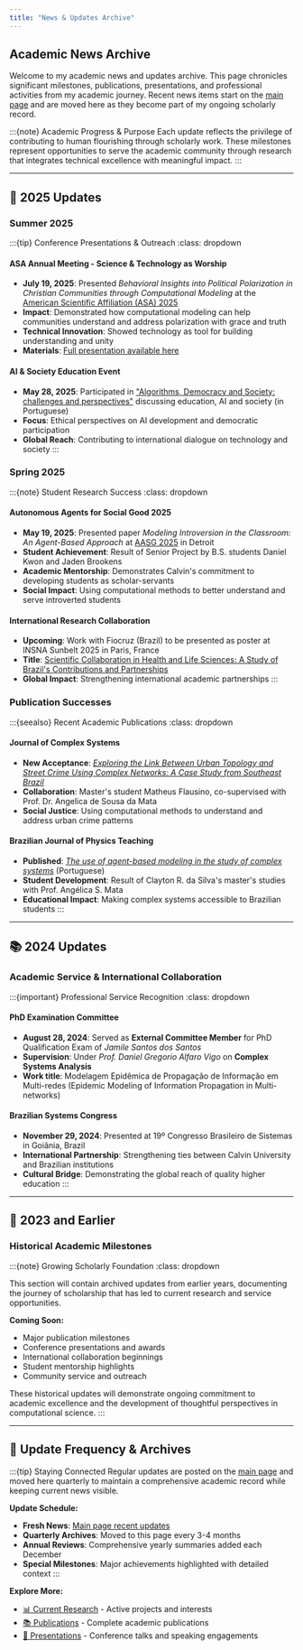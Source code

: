 ```yaml
---
title: "News & Updates Archive"
---
```


## Academic News Archive

Welcome to my academic news and updates archive. This page chronicles significant milestones, publications, presentations, and professional activities from my academic journey. Recent news items start on the [main page](index.md) and are moved here as they become part of my ongoing scholarly record.

:::{note} Academic Progress & Purpose
Each update reflects the privilege of contributing to human flourishing through scholarly work. These milestones represent opportunities to serve the academic community through research that integrates technical excellence with meaningful impact.
:::

---

## 🎉 2025 Updates

### Summer 2025

:::{tip} Conference Presentations & Outreach
:class: dropdown

#### ASA Annual Meeting - Science & Technology as Worship

- **July 19, 2025**: Presented *Behavioral Insights into Political Polarization in Christian Communities through Computational Modeling* at the [American Scientific Affiliation (ASA) 2025](https://network.asa3.org/mpage/ASA2025)
- **Impact**: Demonstrated how computational modeling can help communities understand and address polarization with grace and truth
- **Technical Innovation**: Showed technology as tool for building understanding and unity
- **Materials**: [Full presentation available here](https://ericaraujo.com/presentations/2025/ASA/presentation.html)

#### AI & Society Education Event

- **May 28, 2025**: Participated in ["Algorithms, Democracy and Society: challenges and perspectives"](https://algoritmosesociedade.inf.ufg.br/#inicio) discussing education, AI and society (in Portuguese)
- **Focus**: Ethical perspectives on AI development and democratic participation
- **Global Reach**: Contributing to international dialogue on technology and society
:::

### Spring 2025

:::{note} Student Research Success
:class: dropdown

#### Autonomous Agents for Social Good 2025

- **May 19, 2025**: Presented paper *Modeling Introversion in the Classroom: An Agent-Based Approach* at [AASG 2025](https://panosd.eu/aasg2025/call/) in Detroit
- **Student Achievement**: Result of Senior Project by B.S. students Daniel Kwon and Jaden Brookens
- **Academic Mentorship**: Demonstrates Calvin's commitment to developing students as scholar-servants
- **Social Impact**: Using computational methods to better understand and serve introverted students

#### International Research Collaboration

- **Upcoming**: Work with Fiocruz (Brazil) to be presented as poster at INSNA Sunbelt 2025 in Paris, France
- **Title**: [Scientific Collaboration in Health and Life Sciences: A Study of Brazil's Contributions and Partnerships](https://www.conftool.pro/sunbelt2025/index.php?page=browseSessions&form_session=196#paperID891)
- **Global Impact**: Strengthening international academic partnerships
:::

### Publication Successes

:::{seealso} Recent Academic Publications
:class: dropdown

#### Journal of Complex Systems

- **New Acceptance**: [*Exploring the Link Between Urban Topology and Street Crime Using Complex Networks: A Case Study from Southeast Brazil*](https://doi.org/10.1093/comnet/cnaf016)
- **Collaboration**: Master's student Matheus Flausino, co-supervised with Prof. Dr. Angelica de Sousa da Mata
- **Social Justice**: Using computational methods to understand and address urban crime patterns

#### Brazilian Journal of Physics Teaching

- **Published**: [*The use of agent-based modeling in the study of complex systems*](https://doi.org/10.1590/1806-9126-RBEF-2024-0464) (Portuguese)
- **Student Development**: Result of Clayton R. da Silva's master's studies with Prof. Angélica S. Mata
- **Educational Impact**: Making complex systems accessible to Brazilian students
:::

---

## 📚 2024 Updates

### Academic Service & International Collaboration

:::{important} Professional Service Recognition
:class: dropdown

#### PhD Examination Committee

- **August 28, 2024**: Served as **External Committee Member** for PhD Qualification Exam of *Jamile Santos dos Santos*
- **Supervision**: Under *Prof. Daniel Gregorio Alfaro Vigo* on **Complex Systems Analysis**
- **Work title**: Modelagem Epidêmica de Propagação de Informação em Multi-redes (Epidemic Modeling of Information Propagation in Multi-networks)

#### Brazilian Systems Congress

- **November 29, 2024**: Presented at 19º Congresso Brasileiro de Sistemas in Goiânia, Brazil
- **International Partnership**: Strengthening ties between Calvin University and Brazilian institutions
- **Cultural Bridge**: Demonstrating the global reach of quality higher education
:::

---

## 📅 2023 and Earlier

### Historical Academic Milestones

:::{note} Growing Scholarly Foundation
:class: dropdown

This section will contain archived updates from earlier years, documenting the journey of scholarship that has led to current research and service opportunities.

**Coming Soon:**

- Major publication milestones
- Conference presentations and awards
- International collaboration beginnings
- Student mentorship highlights
- Community service and outreach

These historical updates will demonstrate ongoing commitment to academic excellence and the development of thoughtful perspectives in computational science.
:::

---

## 🔄 Update Frequency & Archives

:::{tip} Staying Connected
Regular updates are posted on the [main page](index.md) and moved here quarterly to maintain a comprehensive academic record while keeping current news visible.

**Update Schedule:**

- **Fresh News**: [Main page recent updates](index.md)
- **Quarterly Archives**: Moved to this page every 3-4 months
- **Annual Reviews**: Comprehensive yearly summaries added each December
- **Special Milestones**: Major achievements highlighted with detailed context
:::

**Explore More:**

- [📊 Current Research](index.md) - Active projects and interests
- [📚 Publications](publications.md) - Complete academic publications
- [🎤 Presentations](presentations.md) - Conference talks and speaking engagements
